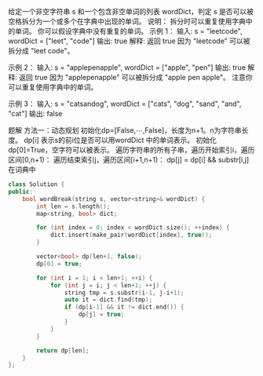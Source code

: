 给定一个非空字符串 s 和一个包含非空单词的列表 wordDict，判定 s 是否可以被空格拆分为一个或多个在字典中出现的单词。
说明：
	拆分时可以重复使用字典中的单词。
	你可以假设字典中没有重复的单词。
示例 1：
输入: s = "leetcode", wordDict = ["leet", "code"]
输出: true
解释: 返回 true 因为 "leetcode" 可以被拆分成 "leet code"。

示例 2：
输入: s = "applepenapple", wordDict = ["apple", "pen"]
输出: true
解释: 返回 true 因为 "applepenapple" 可以被拆分成 "apple pen apple"。
     注意你可以重复使用字典中的单词。

示例 3：
输入: s = "catsandog", wordDict = ["cats", "dog", "sand", "and", "cat"]
输出: false

题解
 方法一：动态规划
 初始化dp=[False,⋯,False]，长度为n+1。n为字符串长度。
 dp[i] 表示s的前i位是否可以用wordDict 中的单词表示。
 初始化dp[0]=True，空字符可以被表示。
 遍历字符串的所有子串，遍历开始索引i，遍历区间[0,n+1)：
 遍历结束索引j，遍历区间[i+1,n+1)：
 dp[j] = dp[i] && substr[i,j]在词典中

```cpp
class Solution {
public:
    bool wordBreak(string s, vector<string>& wordDict) {
        int len = s.length();
        map<string, bool> dict;

        for (int index = 0; index < wordDict.size(); ++index) {
            dict.insert(make_pair(wordDict[index], true));
        }

        vector<bool> dp(len+1, false);
        dp[0] = true;

        for (int i = 1; i < len+1; ++i) {
            for (int j = i; j < len+1; ++j) {
                string tmp = s.substr(i-1, j-i+1);
                auto it = dict.find(tmp);
                if (dp[i-1] && it != dict.end()) {
                    dp[j] = true;
                }
            }
        }

        return dp[len];
    }
};
```
